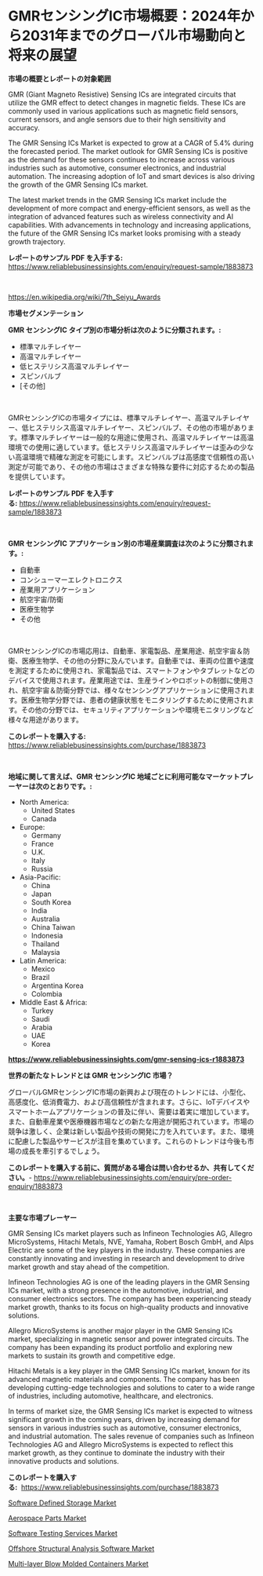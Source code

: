 <p><h1>GMRセンシングIC市場概要：2024年から2031年までのグローバル市場動向と将来の展望</h1></p><p><strong>市場の概要とレポートの対象範囲</strong></p>
<p><p>GMR (Giant Magneto Resistive) Sensing ICs are integrated circuits that utilize the GMR effect to detect changes in magnetic fields. These ICs are commonly used in various applications such as magnetic field sensors, current sensors, and angle sensors due to their high sensitivity and accuracy.</p><p>The GMR Sensing ICs Market is expected to grow at a CAGR of 5.4% during the forecasted period. The market outlook for GMR Sensing ICs is positive as the demand for these sensors continues to increase across various industries such as automotive, consumer electronics, and industrial automation. The increasing adoption of IoT and smart devices is also driving the growth of the GMR Sensing ICs market.</p><p>The latest market trends in the GMR Sensing ICs market include the development of more compact and energy-efficient sensors, as well as the integration of advanced features such as wireless connectivity and AI capabilities. With advancements in technology and increasing applications, the future of the GMR Sensing ICs market looks promising with a steady growth trajectory.</p></p>
<p><strong>レポートのサンプル PDF を入手する:</strong> <a href="https://www.reliablebusinessinsights.com/enquiry/request-sample/1883873">https://www.reliablebusinessinsights.com/enquiry/request-sample/1883873</a></p>
<p>&nbsp;</p>
<p><a href="https://en.wikipedia.org/wiki/7th_Seiyu_Awards">https://en.wikipedia.org/wiki/7th_Seiyu_Awards</a></p>
<p><strong>市場セグメンテーション</strong></p>
<p><strong>GMR センシングIC タイプ別の市場分析は次のように分類されます。:</strong></p>
<p><ul><li>標準マルチレイヤー</li><li>高温マルチレイヤー</li><li>低ヒステリシス高温マルチレイヤー</li><li>スピンバルブ</li><li>[その他]</li></ul></p>
<p>&nbsp;</p>
<p><p>GMRセンシングICの市場タイプには、標準マルチレイヤー、高温マルチレイヤー、低ヒステリシス高温マルチレイヤー、スピンバルブ、その他の市場があります。標準マルチレイヤーは一般的な用途に使用され、高温マルチレイヤーは高温環境での使用に適しています。低ヒステリシス高温マルチレイヤーは歪みの少ない高温環境で精確な測定を可能にします。スピンバルブは高感度で信頼性の高い測定が可能であり、その他の市場はさまざまな特殊な要件に対応するための製品を提供しています。</p></p>
<p><strong>レポートのサンプル PDF を入手する:</strong>&nbsp;<a href="https://www.reliablebusinessinsights.com/enquiry/request-sample/1883873">https://www.reliablebusinessinsights.com/enquiry/request-sample/1883873</a></p>
<p>&nbsp;</p>
<p><strong> GMR センシングIC アプリケーション別の市場産業調査は次のように分類されます。:</strong></p>
<p><ul><li>自動車</li><li>コンシューマーエレクトロニクス</li><li>産業用アプリケーション</li><li>航空宇宙/防衛</li><li>医療生物学</li><li>その他</li></ul></p>
<p>&nbsp;</p>
<p><p>GMRセンシングICの市場応用は、自動車、家電製品、産業用途、航空宇宙＆防衛、医療生物学、その他の分野に及んでいます。自動車では、車両の位置や速度を測定するために使用され、家電製品では、スマートフォンやタブレットなどのデバイスで使用されます。産業用途では、生産ラインやロボットの制御に使用され、航空宇宙＆防衛分野では、様々なセンシングアプリケーションに使用されます。医療生物学分野では、患者の健康状態をモニタリングするために使用されます。その他の分野では、セキュリティアプリケーションや環境モニタリングなど様々な用途があります。</p></p>
<p><strong>このレポートを購入する:</strong>&nbsp; <a href="https://www.reliablebusinessinsights.com/purchase/1883873">https://www.reliablebusinessinsights.com/purchase/1883873</a></p>
<p>&nbsp;</p>
<p><strong>地域に関して言えば、GMR センシングIC 地域ごとに利用可能なマーケットプレーヤーは次のとおりです。:</strong></p>
<p><ul>
    <li>
        North America:
        <ul>
            <li>United States</li>
            <li>Canada</li>
        </ul>
    </li>
    <li>
        Europe:
        <ul>
            <li>Germany</li>
            <li>France</li>
            <li>U.K.</li>
            <li>Italy</li>
            <li>Russia</li>
        </ul>
    </li>
    <li>
        Asia-Pacific:
        <ul>
            <li>China</li>
            <li>Japan</li>
            <li>South Korea</li>
            <li>India</li>
            <li>Australia</li>
            <li>China Taiwan</li>
            <li>Indonesia</li>
            <li>Thailand</li>
            <li>Malaysia</li>
        </ul>
    </li>
    <li>
        Latin America:
        <ul>
            <li>Mexico</li>
            <li>Brazil</li>
            <li>Argentina Korea</li>
            <li>Colombia</li>
        </ul>
    </li>
    <li>
        Middle East & Africa:
        <ul>
            <li>Turkey</li>
            <li>Saudi</li>
            <li>Arabia</li>
            <li>UAE</li>
            <li>Korea</li>
        </ul>
    </li>
    </ul></p>
<p><strong><a href="https://www.reliablebusinessinsights.com/gmr-sensing-ics-r1883873">https://www.reliablebusinessinsights.com/gmr-sensing-ics-r1883873</a></strong>&nbsp;</p>
<p><strong>世界の新たなトレンドとは GMR センシングIC 市場？</strong></p>
<p><p>グローバルGMRセンシングIC市場の新興および現在のトレンドには、小型化、高感度化、低消費電力、および高信頼性が含まれます。さらに、IoTデバイスやスマートホームアプリケーションの普及に伴い、需要は着実に増加しています。また、自動車産業や医療機器市場などの新たな用途が開拓されています。市場の競争は激しく、企業は新しい製品や技術の開発に力を入れています。また、環境に配慮した製品やサービスが注目を集めています。これらのトレンドは今後も市場の成長を牽引するでしょう。</p></p>
<p><strong>このレポートを購入する前に、質問がある場合は問い合わせるか、共有してください。</strong>- <a href="https://www.reliablebusinessinsights.com/enquiry/pre-order-enquiry/1883873">https://www.reliablebusinessinsights.com/enquiry/pre-order-enquiry/1883873</a></p>
<p>&nbsp;</p>
<p><strong>主要な市場プレーヤー</strong></p>
<p><p>GMR Sensing ICs market players such as Infineon Technologies AG, Allegro MicroSystems, Hitachi Metals, NVE, Yamaha, Robert Bosch GmbH, and Alps Electric are some of the key players in the industry. These companies are constantly innovating and investing in research and development to drive market growth and stay ahead of the competition. </p><p>Infineon Technologies AG is one of the leading players in the GMR Sensing ICs market, with a strong presence in the automotive, industrial, and consumer electronics sectors. The company has been experiencing steady market growth, thanks to its focus on high-quality products and innovative solutions. </p><p>Allegro MicroSystems is another major player in the GMR Sensing ICs market, specializing in magnetic sensor and power integrated circuits. The company has been expanding its product portfolio and exploring new markets to sustain its growth and competitive edge. </p><p>Hitachi Metals is a key player in the GMR Sensing ICs market, known for its advanced magnetic materials and components. The company has been developing cutting-edge technologies and solutions to cater to a wide range of industries, including automotive, healthcare, and electronics. </p><p>In terms of market size, the GMR Sensing ICs market is expected to witness significant growth in the coming years, driven by increasing demand for sensors in various industries such as automotive, consumer electronics, and industrial automation. The sales revenue of companies such as Infineon Technologies AG and Allegro MicroSystems is expected to reflect this market growth, as they continue to dominate the industry with their innovative products and solutions.</p></p>
<p><strong>このレポートを購入する:</strong>&nbsp;&nbsp;<a href="https://www.reliablebusinessinsights.com/purchase/1883873">https://www.reliablebusinessinsights.com/purchase/1883873</a></p>
<p><p><a href="https://issuu.com/reportprime-2/docs/software-defined-storage-market-size-2030.pptx">Software Defined Storage Market</a></p><p><a href="https://github.com/prosalinda88/Market-Research-Report-List-5/blob/main/aerospace-parts-market.md">Aerospace Parts Market</a></p><p><a href="https://issuu.com/reportprime-2/docs/software-testing-services-market-size-2030.pptx">Software Testing Services Market</a></p><p><a href="https://github.com/globismark/Market-Research-Report-List-4/blob/main/offshore-structural-analysis-software-market.md">Offshore Structural Analysis Software Market</a></p><p><a href="https://medium.com/@lynchkunal822024/multi-layer-blow-molded-containers-market-emerging-trends-and-future-prospects-for-period-from-2024-cb1a24f8a59a">Multi-layer Blow Molded Containers Market</a></p></p>